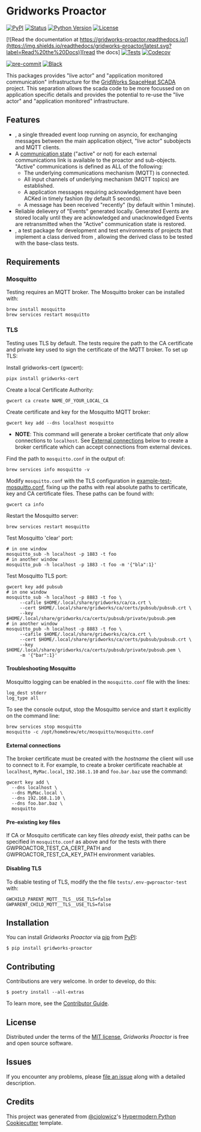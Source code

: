 # Gridworks Proactor

[![PyPI](https://img.shields.io/pypi/v/gridworks-proactor.svg)][pypi status]
[![Status](https://img.shields.io/pypi/status/gridworks-proactor.svg)][pypi status]
[![Python Version](https://img.shields.io/pypi/pyversions/gridworks-proactor)][pypi status]
[![License](https://img.shields.io/pypi/l/gridworks-proactor)][license]

[![Read the documentation at https://gridworks-proactor.readthedocs.io/](https://img.shields.io/readthedocs/gridworks-proactor/latest.svg?label=Read%20the%20Docs)][read the docs]
[![Tests](https://github.com/thegridelectric/gridworks-proactor/workflows/Tests/badge.svg)][tests]
[![Codecov](https://app.codecov.io/gh/SmoothStoneComputing/gridworks-proactor/branch/main/graph/badge.svg)][codecov]

[![pre-commit](https://img.shields.io/badge/pre--commit-enabled-brightgreen?logo=pre-commit&logoColor=white)][pre-commit]
[![Black](https://img.shields.io/badge/code%20style-black-000000.svg)][black]

[pypi status]: https://pypi.org/project/gridworks-proactor/

[read the docs]: https://gridworks-proactor.readthedocs.io/

[tests]: https://github.com/thegridelectric/gridworks-proactor/actions?workflow=Tests

[codecov]: https://app.codecov.io/gh/thegridelectric/gridworks-proactor

[pre-commit]: https://github.com/pre-commit/pre-commit

[black]: https://github.com/psf/black

This packages provides "live actor" and "application monitored communication" infrastructure for the
[GridWorks SpaceHeat SCADA](https://github.com/thegridelectric/gw-scada-spaceheat-python) project. This separation
allows the scada code to be more focussed on on application specific details and provides the potential to re-use the
"live actor" and "application monitored" infrastructure.

## Features

- [](Proactor), a single threaded event loop running on asyncio, for exchanging messages between the main application
  object, "live actor" subobjects and MQTT clients.
- A [communication state] ("active" or not) for each external communications link is available to the proactor and
  sub-objects. "Active" communications is defined as ALL of the following:
    - The underlying communications mechanism (MQTT) is connected.
    - All input channels of underlying mechanism (MQTT topics) are established.
    - A application messages requiring acknowledgement have been ACKed in timely fashion (by default 5 seconds).
    - A message has been received "recently" (by default within 1 minute).
- Reliable delievery of "Events" generated locally. Generated Events are stored locally until they are acknowledged
  and unacknowledged Events are retransmitted when the "Active" communication state is restored.
- [](gwproactor_test), a test package for development and test environments of projects that implement a class derived
  from [](Proactor), allowing the derived class to be tested with the base-class tests.

## Requirements

### Mosquitto

Testing requires an MQTT broker. The Mosquitto broker can be installed with:

```shell
brew install mosquitto
brew services restart mosquitto
```

### TLS

Testing uses TLS by default. The tests require the path to the CA certificate and private key used to sign the
certificate
of the MQTT broker. To set up TLS:

Install gridworks-cert (gwcert):

```shell
pipx install gridworks-cert
```

Create a local Certificate Authority:

```shell
gwcert ca create NAME_OF_YOUR_LOCAL_CA
```

Create certificate and key for the Mosquitto MQTT broker:

```shell
gwcert key add --dns localhost mosquitto
```

- **NOTE**: This command will generate a broker certificate that _only_ allow connections to `localhost`. See
  [External connections](#external-connections) below to create a broker certificate which can accept connections from
  external devices.

Find the path to `mosquitto.conf` in the output of:

```shell
brew services info mosquitto -v
```

Modify `mosquitto.conf` with the TLS configuration in [example-test-mosquitto.conf], fixing up the paths with real
absolute paths to certificate, key and CA certificate files. These paths can be found with:

```shell
gwcert ca info
```

Restart the Mosquitto server:

```shell
brew services restart mosquitto
```

Test Mosquitto 'clear' port:

```shell
# in one window
mosquitto_sub -h localhost -p 1883 -t foo
# in another window
mosquitto_pub -h localhost -p 1883 -t foo -m '{"bla":1}'
```

Test Mosquitto TLS port:

```shell
gwcert key add pubsub
# in one window
mosquitto_sub -h localhost -p 8883 -t foo \
     --cafile $HOME/.local/share/gridworks/ca/ca.crt \
     --cert $HOME/.local/share/gridworks/ca/certs/pubsub/pubsub.crt \
     --key $HOME/.local/share/gridworks/ca/certs/pubsub/private/pubsub.pem
# in another window
mosquitto_pub -h localhost -p 8883 -t foo \
     --cafile $HOME/.local/share/gridworks/ca/ca.crt \
     --cert $HOME/.local/share/gridworks/ca/certs/pubsub/pubsub.crt \
     --key $HOME/.local/share/gridworks/ca/certs/pubsub/private/pubsub.pem \
     -m '{"bar":1}'
```

#### Troubleshooting Mosquitto

Mosquitto logging can be enabled in the `mosquitto.conf` file with the lines:

```
log_dest stderr
log_type all
```

To see the console output, stop the Mosquitto service and start it explicitly on the command line:

```shell
brew services stop mosquitto
mosquitto -c /opt/homebrew/etc/mosquitto/mosquitto.conf
```

#### External connections

The broker certificate must be created with the _hostname_ the client will use to connect to it. For example, to create
a broker certificate reachable at `localhost`, `MyMac.local`, `192.168.1.10` and `foo.bar.baz` use the command:

```shell
gwcert key add \
  --dns localhost \
  --dns MyMac.local \
  --dns 192.168.1.10 \
  --dns foo.bar.baz \
  mosquitto
```

#### Pre-existing key files

If CA or Mosquito certificate can key files _already_ exist, their paths can be specified in `mosquitto.conf` as above
and
for the tests with there GWPROACTOR_TEST_CA_CERT_PATH and GWPROACTOR_TEST_CA_KEY_PATH environment variables.

#### Disabling TLS

To disable testing of TLS, modify the the file `tests/.env-gwproactor-test` with:

```
GWCHILD_PARENT_MQTT__TLS__USE_TLS=false
GWPARENT_CHILD_MQTT__TLS__USE_TLS=false
```

## Installation

You can install _Gridworks Proactor_ via [pip] from [PyPI]:

```console
$ pip install gridworks-proactor
```

## Contributing

Contributions are very welcome. In order to develop, do this:

```console
$ poetry install --all-extras
```

To learn more, see the [Contributor Guide].

## License

Distributed under the terms of the [MIT license][license],
_Gridworks Proactor_ is free and open source software.

## Issues

If you encounter any problems,
please [file an issue] along with a detailed description.

## Credits

This project was generated from [@cjolowicz]'s [Hypermodern Python Cookiecutter] template.

[@cjolowicz]: https://github.com/cjolowicz

[pypi]: https://pypi.org/

[hypermodern python cookiecutter]: https://github.com/cjolowicz/cookiecutter-hypermodern-python

[file an issue]: https://github.com/thegridelectric/gridworks-proactor/issues

[pip]: https://pip.pypa.io/

[example-test-mosquitto.conf]: https://github.com/thegridelectric/gridworks-proactor/blob/main/tests/config/example-test-mosquitto.conf

<!-- github-only -->

[license]: https://github.com/thegridelectric/gridworks-proactor/blob/main/LICENSE

[contributor guide]: https://github.com/thegridelectric/gridworks-proactor/blob/main/CONTRIBUTING.md

[communication state]: https://gridworks-proactor.readthedocs.io/en/latest/comm_state.html
